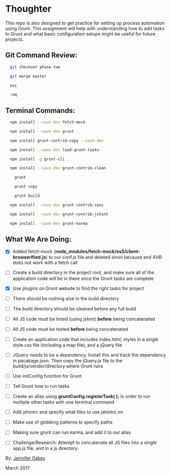 # Thoughter

This repo is also designed to get practice for setting up process automation using Grunt. This assignment will help with understanding how to add tasks to Grunt and what basic configuration setups might be useful for future projects.

## Git Command Review:
```sh
  git checkout phase-two

  git merge master

  esc

  :wq
```

## Terminal Commands:
```sh
  npm install --save-dev fetch-mock

  npm install --save-dev grunt

  npm install grunt-contrib-copy --save-dev

  npm install --save-dev load-grunt-tasks

  npm install -g grunt-cli

  npm install --save-dev grunt-contrib-clean

    grunt

    grunt copy

    grunt build

  npm install --save-dev grunt-contrib-sass

  npm install --save-dev grunt-contrib-jshint

  npm install --save-dev grunt-karma
```

## What We Are Doing:
- [x] Added fetch-mock (**node_modules/fetch-mock/es5/client-browserified.js**) to our conf.js file and deleted sinon because and XHR does not work with a fetch call
- [ ] Create a build directory in the project root, and make sure all of the application code will be in there once the Grunt tasks are complete
- [x] Use plugins on Grunt website to find the right tasks for project
- [ ] There should be nothing else in the build directory
- [ ] The build directory should be *cleaned* before any full build
- [ ] All JS code must be linted (using jshint) **before** being concatenated
- [ ] All JS code must be tested **before** being concatenated
- [ ] Create an application code that includes index.html, styles in a single style.css file (including a map file), and a jQuery file
- [ ] JQuery needs to be a dependency. Install this and track the dependency in pacakage.json. Then copy the jQuery.js file to the build/js/vendor/directory where Grunt runs

- [ ] Use initConfig function for Grunt
- [ ] Tell Grunt how to run tasks
- [ ] Create an alias using **gruntConfig.registerTask(  );** in order to run multiple other tasks with one terminal command
- [ ] Add jshintrc and specify what files to use jshintrc on
- [ ] Make use of globbing patterns to specify paths
- [ ] Making sure grunt can run karma, and add it to our alias
- [ ] Challenge/Research: Attempt to concatenate all JS files into a single app.js file, and in a js directory.

By: [Jennifer Oakes](https://www.linkedin.com/in/jennifernicoleoakes/)

March 2017
